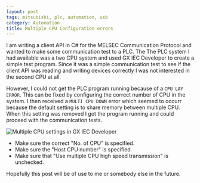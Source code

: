 ```yaml
---
layout: post
tags: mitsubishi, plc, automation, usb
category: Automation
title: Multiple CPU Configuration errors
---
```


I am writing a client API in C# for the MELSEC Communication Protocol and wanted to make some communication test to a PLC. The The PLC system I had available was a two CPU system and used GX IEC Developer to create a simple test program. Since it was a simple communication test to see if the client API was reading and writing devices correctly I was not interested in the second CPU at all.

However, I could not get the PLC program running because of a `CPU LAY ERROR`. This can be fixed by configuring the correct number of CPU in the system. I then received a `MULTI CPU DOWN` error which seemed to occurr because the default setting is to share memory between multiple CPU. When this setting was removed I got the program running and could proceed with the communication tests. 

![Multiple CPU settings in GX IEC Developer](/images/2015-09-10-multiple-cpu-settings.png)

- Make sure the correct "No. of CPU" is specified.
- Make sure the "Host CPU number" is specified
- Make sure that "Use multiple CPU high speed transmission" is unchecked. 

Hopefully this post will be of use to me or somebody else in the future.